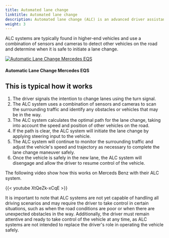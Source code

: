 ```yaml
---
title: Automated lane change
linktitle: Automated lane change
description: Automated lane change (ALC) is an advanced driver assistance system (ADAS) that is designed to allow a vehicle to change lanes on its own, without requiring the driver to steer the vehicle or take manual control.
weight: 3
---
```

<!-- markdownlint-disable MD033 -->

ALC systems are typically found in higher-end vehicles and use a combination of sensors and cameras to detect other vehicles on the road and determine when it is safe to initiate a lane change.

<figur>
    <a href="https://media.evkx.net/multimedia/technology/driverassistance/automatedlanechange/illustration.jpg">
        <img src="https://media.evkx.net/multimedia/technology/driverassistance/automatedlanechange/illustration_st.jpg" alt="Automatic Lane Change Mercedes EQS" title="Automatic Lane Change Mercedes EQS">
    </a>
    <figcaption><h4>Automatic Lane Change Mercedes EQS</h4></figcaption>
</figur>


## This is typical how it works

1. The driver signals the intention to change lanes using the turn signal.
2. The ALC system uses a combination of sensors and cameras to scan the surrounding traffic and identify any obstacles or vehicles that may be in the way.
3. The ALC system calculates the optimal path for the lane change, taking into account the speed and position of other vehicles on the road.
4. If the path is clear, the ALC system will initiate the lane change by applying steering input to the vehicle.
5. The ALC system will continue to monitor the surrounding traffic and adjust the vehicle's speed and trajectory as necessary to complete the lane change maneuver safely.
6. Once the vehicle is safely in the new lane, the ALC system will disengage and allow the driver to resume control of the vehicle.

The following video show how this works on Merceds Benz with their ALC system.

{{< youtube XtQeZk-xCqE >}}

It is important to note that ALC systems are not yet capable of handling all driving scenarios and may require the driver to take control in certain situations, such as when the road conditions are poor or when there are unexpected obstacles in the way. Additionally, the driver must remain attentive and ready to take control of the vehicle at any time, as ALC systems are not intended to replace the driver's role in operating the vehicle safely.